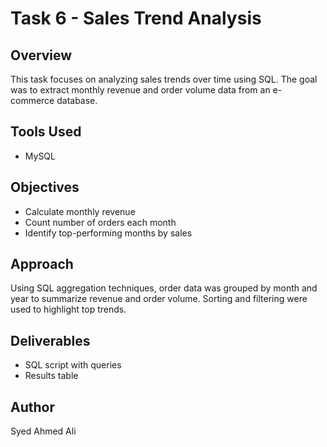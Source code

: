 # Task 6 - Sales Trend Analysis

## Overview

This task focuses on analyzing sales trends over time using SQL. The goal was to extract monthly revenue and order volume data from an e-commerce database.

## Tools Used

- MySQL

## Objectives

- Calculate monthly revenue
- Count number of orders each month
- Identify top-performing months by sales

## Approach

Using SQL aggregation techniques, order data was grouped by month and year to summarize revenue and order volume. Sorting and filtering were used to highlight top trends.

## Deliverables

- SQL script with queries
- Results table

## Author

Syed Ahmed Ali
